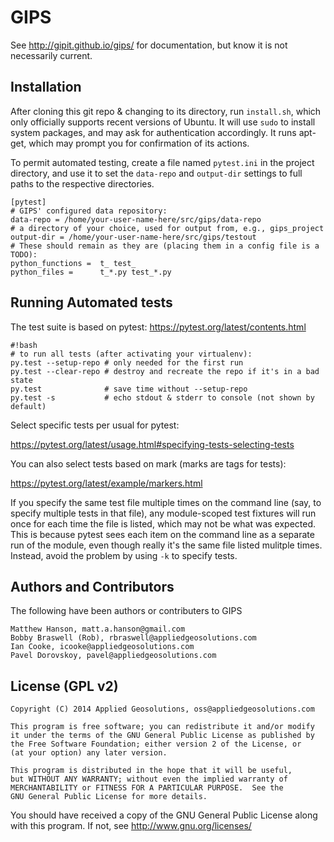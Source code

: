 # GIPS

See http://gipit.github.io/gips/ for documentation, but know it is not
necessarily current.

## Installation

After cloning this git repo & changing to its directory, run `install.sh`,
which only officially supports recent versions of Ubuntu.  It will use `sudo`
to install system packages, and may ask for authentication accordingly.  It
runs apt-get, which may prompt you for confirmation of its actions.

To permit automated testing, create a file named `pytest.ini` in the project
directory, and use it to set the `data-repo` and `output-dir` settings to full
paths to the respective directories.

```
[pytest]
# GIPS' configured data repository:
data-repo = /home/your-user-name-here/src/gips/data-repo
# a directory of your choice, used for output from, e.g., gips_project
output-dir = /home/your-user-name-here/src/gips/testout
# These should remain as they are (placing them in a config file is a TODO):
python_functions =  t_ test_
python_files =      t_*.py test_*.py
```

## Running Automated tests

The test suite is based on pytest:  https://pytest.org/latest/contents.html

```
#!bash
# to run all tests (after activating your virtualenv):
py.test --setup-repo # only needed for the first run
py.test --clear-repo # destroy and recreate the repo if it's in a bad state
py.test              # save time without --setup-repo
py.test -s           # echo stdout & stderr to console (not shown by default)
```

Select specific tests per usual for pytest:

https://pytest.org/latest/usage.html#specifying-tests-selecting-tests

You can also select tests based on mark (marks are tags for tests):

https://pytest.org/latest/example/markers.html

If you specify the same test file multiple times on the command line (say, to
specify multiple tests in that file), any module-scoped test fixtures will run
once for each time the file is listed, which may not be what was expected.
This is because pytest sees each item on the command line as a separate run of
the module, even though really it's the same file listed mulitple times.
Instead, avoid the problem by using `-k` to specify tests.

## Authors and Contributors
The following have been authors or contributers to GIPS

    Matthew Hanson, matt.a.hanson@gmail.com
    Bobby Braswell (Rob), rbraswell@appliedgeosolutions.com
    Ian Cooke, icooke@appliedgeosolutions.com
    Pavel Dorovskoy, pavel@appliedgeosolutions.com

## License (GPL v2)

    Copyright (C) 2014 Applied Geosolutions, oss@appliedgeosolutions.com

    This program is free software; you can redistribute it and/or modify
    it under the terms of the GNU General Public License as published by
    the Free Software Foundation; either version 2 of the License, or
    (at your option) any later version.

    This program is distributed in the hope that it will be useful,
    but WITHOUT ANY WARRANTY; without even the implied warranty of
    MERCHANTABILITY or FITNESS FOR A PARTICULAR PURPOSE.  See the
    GNU General Public License for more details.

   You should have received a copy of the GNU General Public License
   along with this program. If not, see <http://www.gnu.org/licenses/>

